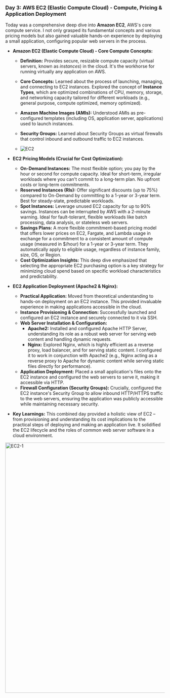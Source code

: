 ### **<a name="day-3-aws-ec2-elastic-compute-cloud---compute-pricing--application-deployment"></a>Day 3: AWS EC2 (Elastic Compute Cloud) - Compute, Pricing & Application Deployment**

Today was a comprehensive deep dive into **Amazon EC2**, AWS's core compute service. I not only grasped its fundamental concepts and various pricing models but also gained valuable hands-on experience by deploying a small application, configuring popular web servers in the process.

* **Amazon EC2 (Elastic Compute Cloud) - Core Compute Concepts:**
    * **Definition:** Provides secure, resizable compute capacity (virtual servers, known as *instances*) in the cloud. It's the workhorse for running virtually any application on AWS.
    * **Core Concepts:** Learned about the process of launching, managing, and connecting to EC2 instances. Explored the concept of **Instance Types**, which are optimized combinations of CPU, memory, storage, and networking capacity tailored for different workloads (e.g., general purpose, compute optimized, memory optimized).
    * **Amazon Machine Images (AMIs):** Understood AMIs as pre-configured templates (including OS, application server, applications) used to launch instances.
    * **Security Groups:** Learned about Security Groups as virtual firewalls that control inbound and outbound traffic to EC2 instances.
 
    *   ![EC2](https://github.com/user-attachments/assets/623fe197-31fd-4352-8974-6ed898776edb)

* **EC2 Pricing Models (Crucial for Cost Optimization):**
    * **On-Demand Instances:** The most flexible option; you pay by the hour or second for compute capacity. Ideal for short-term, irregular workloads where you can't commit to a long-term plan. No upfront costs or long-term commitments.
    * **Reserved Instances (RIs):** Offer significant discounts (up to 75%) compared to On-Demand by committing to a 1-year or 3-year term. Best for steady-state, predictable workloads.
    * **Spot Instances:** Leverage unused EC2 capacity for up to 90% savings. Instances can be interrupted by AWS with a 2-minute warning. Ideal for fault-tolerant, flexible workloads like batch processing, data analysis, or stateless web servers.
    * **Savings Plans:** A more flexible commitment-based pricing model that offers lower prices on EC2, Fargate, and Lambda usage in exchange for a commitment to a consistent amount of compute usage (measured in $/hour) for a 1-year or 3-year term. They automatically apply to eligible usage, regardless of instance family, size, OS, or Region.
    * **Cost Optimization Insights:** This deep dive emphasized that selecting the appropriate EC2 purchasing option is a key strategy for minimizing cloud spend based on specific workload characteristics and predictability.

* **EC2 Application Deployment (Apache2 & Nginx):**
    * **Practical Application:** Moved from theoretical understanding to hands-on deployment on an EC2 instance. This provided invaluable experience in making applications accessible in the cloud.
    * **Instance Provisioning & Connection:** Successfully launched and configured an EC2 instance and securely connected to it via SSH.
    * **Web Server Installation & Configuration:**
        * **Apache2:** Installed and configured Apache HTTP Server, understanding its role as a robust web server for serving web content and handling dynamic requests.
        * **Nginx:** Explored Nginx, which is highly efficient as a reverse proxy, load balancer, and for serving static content. I configured it to work in conjunction with Apache2 (e.g., Nginx acting as a reverse proxy to Apache for dynamic content while serving static files directly for performance).
    * **Application Deployment:** Placed a small application's files onto the EC2 instance and configured the web servers to serve it, making it accessible via HTTP.
    * **Firewall Configuration (Security Groups):** Crucially, configured the EC2 instance's Security Group to allow inbound HTTP/HTTPS traffic to the web servers, ensuring the application was publicly accessible while maintaining necessary security.
* **Key Learnings:** This combined day provided a holistic view of EC2 – from provisioning and understanding its cost implications to the practical steps of deploying and making an application live. It solidified the EC2 lifecycle and the roles of common web server software in a cloud environment.


<img width="1400" height="788" alt="EC2-1" src="https://github.com/user-attachments/assets/247eca2e-7cbf-41fe-b899-504d6ecddbc7" />
